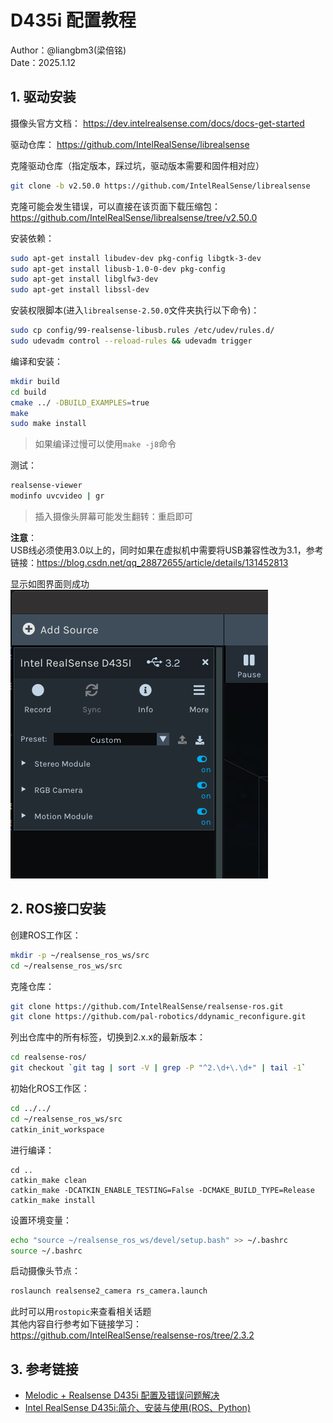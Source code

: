 # D435i 配置教程

Author：@liangbm3(梁倍铭)  
Date：2025.1.12

## 1. 驱动安装

摄像头官方文档：
https://dev.intelrealsense.com/docs/docs-get-started

驱动仓库：
https://github.com/IntelRealSense/librealsense

克隆驱动仓库（指定版本，踩过坑，驱动版本需要和固件相对应）
```bash
git clone -b v2.50.0 https://github.com/IntelRealSense/librealsense  
```
克隆可能会发生错误，可以直接在该页面下载压缩包：
https://github.com/IntelRealSense/librealsense/tree/v2.50.0

安装依赖：
```bash
sudo apt-get install libudev-dev pkg-config libgtk-3-dev
sudo apt-get install libusb-1.0-0-dev pkg-config
sudo apt-get install libglfw3-dev
sudo apt-get install libssl-dev
```

安装权限脚本(进入`librealsense-2.50.0`文件夹执行以下命令)：
```bash
sudo cp config/99-realsense-libusb.rules /etc/udev/rules.d/
sudo udevadm control --reload-rules && udevadm trigger 
```

编译和安装：
```bash
mkdir build
cd build
cmake ../ -DBUILD_EXAMPLES=true
make
sudo make install
```

>如果编译过慢可以使用`make -j8`命令

测试：
```bash
realsense-viewer
modinfo uvcvideo | gr
```

>插入摄像头屏幕可能发生翻转：重启即可

**注意**：  
USB线必须使用3.0以上的，同时如果在虚拟机中需要将USB兼容性改为3.1，参考链接：<https://blog.csdn.net/qq_28872655/article/details/131452813>

显示如图界面则成功  
![alt text](./assets/image.png)

## 2. ROS接口安装

创建ROS工作区：
```bash
mkdir -p ~/realsense_ros_ws/src
cd ~/realsense_ros_ws/src
```

克隆仓库：
```bash
git clone https://github.com/IntelRealSense/realsense-ros.git
git clone https://github.com/pal-robotics/ddynamic_reconfigure.git
```

列出仓库中的所有标签，切换到2.x.x的最新版本：
```bash
cd realsense-ros/
git checkout `git tag | sort -V | grep -P "^2.\d+\.\d+" | tail -1`
```

初始化ROS工作区：
```bash
cd ../../
cd ~/realsense_ros_ws/src
catkin_init_workspace
```

进行编译：
```
cd ..
catkin_make clean
catkin_make -DCATKIN_ENABLE_TESTING=False -DCMAKE_BUILD_TYPE=Release
catkin_make install
```

设置环境变量：
```bash
echo "source ~/realsense_ros_ws/devel/setup.bash" >> ~/.bashrc
source ~/.bashrc
```

启动摄像头节点：
```bash
roslaunch realsense2_camera rs_camera.launch
```
此时可以用`rostopic`来查看相关话题  
其他内容自行参考如下链接学习：  
<https://github.com/IntelRealSense/realsense-ros/tree/2.3.2> 
## 3. 参考链接

+ [Melodic + Realsense D435i 配置及错误问题解决](https://blog.csdn.net/Hacker_MAI/article/details/107976049)
+ [Intel RealSense D435i:简介、安装与使用(ROS、Python)](https://zhaoxuhui.top/blog/2020/09/09/intel-realsense-d435i-installation-and-use.html)

